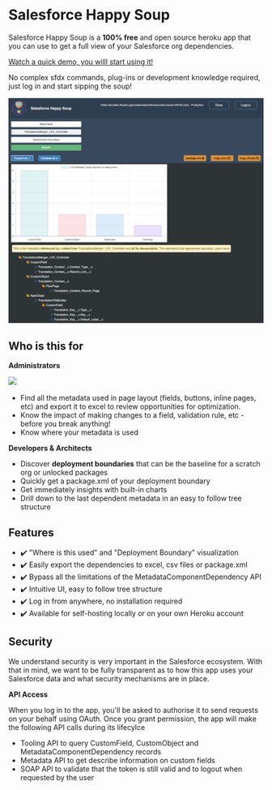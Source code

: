 # Salesforce Happy Soup

Salesforce Happy Soup is a **100% free** and open source heroku app that you can use to get a full view of your Salesforce org dependencies. 

[Watch a quick demo, you willl start using it!](http://github.com) 

No complex sfdx commands, plug-ins or development knowledge required, just log in and start sipping the soup! 




<p align="center">
  <img src="./sfdc-happy-main.png" width="738">
</p>

## Who is this for

**Administrators** 

<img src="https://d3nqfz2gm66yqg.cloudfront.net/images/v1463575370-salesforceadminCertifiedIMg_vlyccp.png" height="100px"> 

* Find all the metadata used in page layout (fields, buttons, inline pages, etc) and export it to excel to review opportunities for optimization.
* Know the impact of making changes to a field, validation rule, etc - before you break anything!
* Know where your metadata is used 

**Developers & Architects**

* Discover **deployment boundaries** that can be the baseline for a scratch org or unlocked packages
* Quickly get a package.xml of your deployment boundary
* Get immediately insights with built-in charts
* Drill down to the last dependent metadata in an easy to follow tree structure

## Features

* :heavy_check_mark:  "Where is this used" and "Deployment Boundary" visualization
* :heavy_check_mark:  Easily export the dependencies to excel, csv files or package.xml
* :heavy_check_mark:  Bypass all the limitations of the MetadataComponentDependency API
* :heavy_check_mark:  Intuitive UI, easy to follow tree structure
* :heavy_check_mark:  Log in from anywhere, no installation required
* :heavy_check_mark:  Available for self-hosting locally or on your own Heroku account

## Security

We understand security is very important in the Salesforce ecosystem. With that in mind, we want to be fully transparent as to how this app uses your Salesforce data and what security mechanisms are in place.


**API Access**

When you log in to the app, you'll be asked to authorise it to send requests on your behalf using OAuth. Once you grant permission, the app will make the following API calls during its lifecylce

* Tooling API to query CustomField, CustomObject and MetadataComponentDependency records
* Metadata API to get describe information on custom fields
* SOAP API to validate that the token is still valid and to logout when requested by the user

